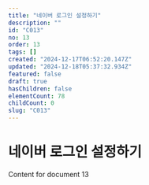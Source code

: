 ```yaml
---
title: "네이버 로그인 설정하기"
description: ""
id: "C013"
no: 13
order: 13
tags: []
created: "2024-12-17T06:52:20.147Z"
updated: "2024-12-18T05:37:32.934Z"
featured: false
draft: true
hasChildren: false
elementCount: 78
childCount: 0
slug: "C013"
---
```


# 네이버 로그인 설정하기

Content for document 13
